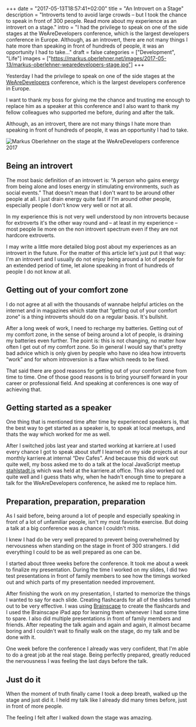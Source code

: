 +++
date = "2017-05-13T18:57:41+02:00"
title = "An Introvert on a Stage"
description = "Introverts tend to avoid large crowds – but I took the chance to speak in front of 300 people. Read more about my experience as an introvert on a stage."
intro = "I had the privilege to speak on one of the side stages at the WeAreDevelopers conference, which is the largest developers conference in Europe. Although, as an introvert, there are not many things I hate more than speaking in front of hundreds of people, it was an opportunity I had to take..."
draft = false
categories = ["Development", "Life"]
images = ["https://markus.oberlehner.net/images/2017-05-13/markus-oberlehner-wearedevelopers-stage.jpg"]
+++

Yesterday I had the privilege to speak on one of the side stages at the [WeAreDevelopers](https://www.wearedevelopers.com) conference, which is the largest developers conference in Europe.

I want to thank my boss for giving me the chance and trusting me enough to replace him as a speaker at this conference and I also want to thank my fellow colleagues who supported me before, during and after the talk.

Although, as an introvert, there are not many things I hate more than speaking in front of hundreds of people, it was an opportunity I had to take.

![Markus Oberlehner on the stage at the WeAreDevelopers conference 2017](/images/2017-05-13/markus-oberlehner-wearedevelopers-stage.jpg)

## Being an introvert

The most basic definition of an introvert is: “A person who gains energy from being alone and loses energy in stimulating environments, such as social events.” That doesn't mean that I don't want to be around other people at all. I just drain energy quite fast if I'm around other people, especially people I don't know very well or not at all.

In my experience this is not very well understood by non introverts because for extroverts it's the other way round and – at least in my experience – most people lie more on the non introvert spectrum even if they are not hardcore extroverts.

I may write a little more detailed blog post about my experiences as an introvert in the future. For the matter of this article let's just put it that way: I'm an introvert and I usually do not enjoy being around a lot of people for an extended period of time, let alone speaking in front of hundreds of people I do not know at all.

## Getting out of your comfort zone

I do not agree at all with the thousands of wannabe helpful articles on the internet and in magazines which state that “getting out of your comfort zone” is a thing introverts should do on a regular basis. It's bullshit.

After a long week of work, I need to recharge my batteries. Getting out of my comfort zone, in the sense of being around a lot of people, is draining my batteries even further. The point is: this is not changing, no matter how often I get out of my comfort zone. So in general I would say that's pretty bad advice which is only given by people who have no idea how introverts “work” and for whom introversion is a flaw which needs to be fixed.

That said there are good reasons for getting out of your comfort zone from time to time. One of those good reasons is to bring yourself forward in your career or professional field. And speaking at conferences is one way of achieving that.

## Getting started as a speaker

One thing that is mentioned time after time by experienced speakers is, that the best way to get started as a speaker is, to speak at local meetups, and thats the way which worked for me as well.

After I switched jobs last year and started working at karriere.at I used every chance I got to speak about stuff I learned on my side projects at our monthly karriere.at internal “Dev Cafes”. And because this did work out quite well, my boss asked me to do a talk at the local JavaScript meetup [stahlstadt.js](https://www.meetup.com/de-DE/stahlstadt-js/) which was held at the karriere.at office. This also worked out quite well and I guess thats why, when he hadn't enough time to prepare a talk for the WeAreDevelopers conference, he asked me to replace him.

## Preparation, preparation, preparation

As I said before, being around a lot of people and especially speaking in front of a lot of unfamiliar people, isn't my most favorite exercise. But doing a talk at a big conference was a chance I couldn't miss.

I knew I had do be very well prepared to prevent being overwhelmed by nervousness when standing on the stage in front of 300 strangers. I did everything I could to be as well prepared as one can be.

I started about three weeks before the conference. It took me about a week to finalize my presentation. During the time I worked on my slides, I did two test presentations in front of family members to see how the timings worked out and which parts of my presentation needed improvement.

After finishing the work on my presentation, I started to memorize the things I wanted to say for each slide. Creating flashcards for all of the slides turned out to be very effective. I was using [Brainscape](https://www.brainscape.com/) to create the flashcards and I used the Brainscape iPad app for learning them whenever I had some time to spare. I also did multiple presentations in front of family members and friends. After repeating the talk again and again and again, it almost became boring and I couldn't wait to finally walk on the stage, do my talk and be done with it.

One week before the conference I already was very confident, that I'm able to do a great job at the real stage. Being perfectly prepared, greatly reduced the nervousness I was feeling the last days before the talk.

## Just do it

When the moment of truth finally came I took a deep breath, walked up the stage and just did it. I held my talk like I already did many times before, just in front of more people.

The feeling I felt after I walked down the stage was amazing.
